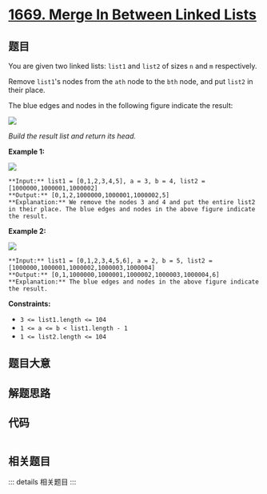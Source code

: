 # [1669. Merge In Between Linked Lists](https://leetcode.com/problems/merge-in-between-linked-lists)

## 题目

You are given two linked lists: `list1` and `list2` of sizes `n` and `m`
respectively.

Remove `list1`'s nodes from the `ath` node to the `bth` node, and put `list2`
in their place.

The blue edges and nodes in the following figure indicate the result:

![](https://assets.leetcode.com/uploads/2020/11/05/fig1.png)

_Build the result list and return its head._



**Example 1:**

![](https://assets.leetcode.com/uploads/2020/11/05/merge_linked_list_ex1.png)

    
    
    **Input:** list1 = [0,1,2,3,4,5], a = 3, b = 4, list2 = [1000000,1000001,1000002]
    **Output:** [0,1,2,1000000,1000001,1000002,5]
    **Explanation:** We remove the nodes 3 and 4 and put the entire list2 in their place. The blue edges and nodes in the above figure indicate the result.
    

**Example 2:**

![](https://assets.leetcode.com/uploads/2020/11/05/merge_linked_list_ex2.png)

    
    
    **Input:** list1 = [0,1,2,3,4,5,6], a = 2, b = 5, list2 = [1000000,1000001,1000002,1000003,1000004]
    **Output:** [0,1,1000000,1000001,1000002,1000003,1000004,6]
    **Explanation:** The blue edges and nodes in the above figure indicate the result.
    



**Constraints:**

  * `3 <= list1.length <= 104`
  * `1 <= a <= b < list1.length - 1`
  * `1 <= list2.length <= 104`


## 题目大意

## 解题思路

## 代码

```javascript

```

## 相关题目

::: details 相关题目
:::
